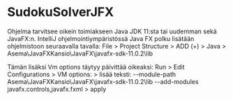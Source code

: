 # SudokuSolverJFX
Ohjelma tarvitsee oikein toimiakseen Java JDK 11:sta tai uudemman sekä JavaFX:n.
IntelliJ ohjelmointiympäristössä Java FX polku lisätään ohjelmistoon seuraavalla tavalla:
File > Project Structure > ADD (+) > Java > Asema\JavaFXKansio\JavaFX\javafx-sdk-11.0.2\lib

Tämän lisäksi Vm options täytyy päivittää oikeaksi:
Run > Edit Configurations > VM options: > lisää teksti: --module-path Asema\JavaFXKansio\JavaFX\javafx-sdk-11.0.2\lib --add-modules javafx.controls,javafx.fxml > apply

